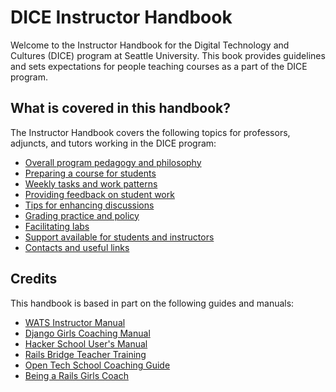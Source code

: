 DICE Instructor Handbook
=======

Welcome to the Instructor Handbook for the Digital Technology and Cultures (DICE) program at Seattle University. This book provides guidelines and sets expectations for people teaching courses as a part of the DICE program. 

## What is covered in this handbook?

The Instructor Handbook covers the following topics for professors, adjuncts, and tutors working in the DICE program:

* [Overall program pedagogy and philosophy](philosophy_and_approach.md)
* [Preparing a course for students](preparing_courses.md)
* [Weekly tasks and work patterns](weekly_cycle.md)
* [Providing feedback on student work](giving_feedback.md)
* [Tips for enhancing discussions](discussion_tips.md)
* [Grading practice and policy](grading.md)
* [Facilitating labs](labs.md)
* [Support available for students and instructors](support.md)
* [Contacts and useful links](contacts_links.md)

## Credits

This handbook is based in part on the following guides and manuals:

* [WATS Instructor Manual](https://legacy.gitbook.com/book/shawnr/wats-instructor-handbook/details)
* [Django Girls Coaching Manual](https://www.gitbook.com/book/djangogirls/django-girls-coaching-manual/)
* [Hacker School User's Manual](https://www.hackerschool.com/manual)
* [Rails Bridge Teacher Training](http://curriculum.railsbridge.org/workshop/more_teacher_training)
* [Open Tech School Coaching Guide](http://opentechschool.github.io/slides/presentations/coaching/)
* [Being a Rails Girls Coach](http://guides.railsgirls.com/coach/)
